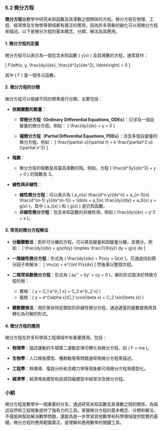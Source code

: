 ### 5.2 微分方程

**微分方程**是數學中研究未知函數及其導數之間關係的方程。微分方程在物理、工程、經濟學及生物學等領域都有廣泛的應用，因為許多現象的變化可以用微分方程來描述。以下是微分方程的基本概念、分類、解法及其應用。

#### 1. 微分方程的定義

微分方程可以表示為一個包含未知函數 \( y(x) \) 及其導數的方程，通常寫作：

\[
F\left(x, y, \frac{dy}{dx}, \frac{d^2y}{dx^2}, \ldots\right) = 0
\]

其中 \( F \) 是一個多元函數。

#### 2. 微分方程的分類

微分方程可以根據不同的標準進行分類，主要包括：

- **依賴變數的數量**：
  - **常微分方程（Ordinary Differential Equations, ODEs）**：只涉及一個自變量的微分方程。例如：
    \[
    \frac{dy}{dx} + y = 0
    \]
  
  - **偏微分方程（Partial Differential Equations, PDEs）**：涉及多個自變量的微分方程。例如：
    \[
    \frac{\partial u}{\partial t} = k \frac{\partial^2 u}{\partial x^2}
    \]

- **階數**：
  - 微分方程的階數是其最高導數的階。例如，方程 \( \frac{d^3y}{dx^3} + y = 0 \) 的階數為 3。

- **線性與非線性**：
  - **線性微分方程**：可以表示為 \( a_n(x) \frac{d^n y}{dx^n} + a_{n-1}(x) \frac{d^{n-1} y}{dx^{n-1}} + \ldots + a_1(x) \frac{dy}{dx} + a_0(x) y = g(x) \)，其中 \( a_i(x) \) 和 \( g(x) \) 是已知函數。
  - **非線性微分方程**：包含未知函數的非線性項，例如 \( \frac{dy}{dx} = y^2 + x \)。

#### 3. 常見的微分方程解法

- **分離變數法**：對於可分離的方程，可以將自變量和因變量分離，並積分。例如：
  \[
  \frac{dy}{dx} = g(x)h(y) \implies \frac{1}{h(y)} dy = g(x) dx
  \]

- **一階線性微分方程**：形式為 \( \frac{dy}{dx} + P(x)y = Q(x) \)。可通過找到積分因子來解決：
  \[
  \mu(x) = e^{\int P(x)dx}
  \]
  然後乘以整個方程。

- **二階常係數微分方程**：形式為 \( ay'' + by' + cy = 0 \)，解的形式取決於特徵方程的根：
  - 實根：\( y = C_1 e^{r_1 x} + C_2 e^{r_2 x} \)
  - 複根：\( y = e^{\alpha x}(C_1 \cos(\beta x) + C_2 \sin(\beta x)) \)

- **變數變換法**：用於某些特定類型的非線性微分方程，通過適當的變數變換將其轉化為可解的形式。

#### 4. 微分方程的應用

微分方程在許多科學與工程領域中有重要應用，包括：

- **物理學**：描述運動的牛頓第二運動定律可轉化為微分方程，如 \( F = ma \)。
  
- **生物學**：人口增長模型、種群動態等問題通常用微分方程來描述。

- **工程學**：熱傳導、電路分析和流體力學等現象都可用微分方程來模型化。

- **經濟學**：經濟增長模型和投資回報模型中經常涉及微分方程。

### 小結

微分方程是數學中一個重要的分支，通過研究未知函數及其導數之間的關係，為描述自然和工程現象提供了強有力的工具。掌握微分方程的基本概念、分類和解法，不僅能夠幫助解決數學問題，還能為進一步學習其他數學和科學領域提供堅實的基礎。微分方程的應用範圍廣泛，是理解和應用數學的關鍵工具。
